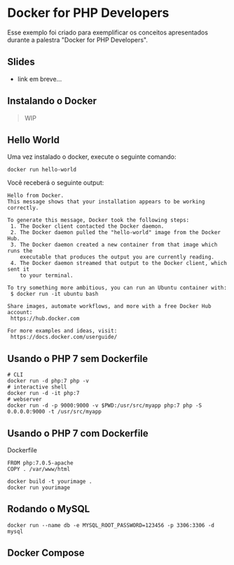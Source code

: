 # Docker for PHP Developers
Esse exemplo foi criado para exemplificar os conceitos apresentados durante a palestra "Docker for PHP Developers".

## Slides
* link em breve...

## Instalando o Docker
> WIP

## Hello World

Uma vez instalado o docker, execute o seguinte comando:
```
docker run hello-world
```

Você receberá o seguinte output:

```
Hello from Docker.
This message shows that your installation appears to be working correctly.

To generate this message, Docker took the following steps:
 1. The Docker client contacted the Docker daemon.
 2. The Docker daemon pulled the "hello-world" image from the Docker Hub.
 3. The Docker daemon created a new container from that image which runs the
    executable that produces the output you are currently reading.
 4. The Docker daemon streamed that output to the Docker client, which sent it
    to your terminal.

To try something more ambitious, you can run an Ubuntu container with:
 $ docker run -it ubuntu bash

Share images, automate workflows, and more with a free Docker Hub account:
 https://hub.docker.com

For more examples and ideas, visit:
 https://docs.docker.com/userguide/
```

## Usando o PHP 7 sem Dockerfile

```
# CLI
docker run -d php:7 php -v
# interactive shell
docker run -d -it php:7
# webserver
docker run -d -p 9000:9000 -v $PWD:/usr/src/myapp php:7 php -S 0.0.0.0:9000 -t /usr/src/myapp
```

## Usando o PHP 7 com Dockerfile

Dockerfile
```
FROM php:7.0.5-apache
COPY . /var/www/html
```

```
docker build -t yourimage .
docker run yourimage
```

## Rodando o MySQL

```
docker run --name db -e MYSQL_ROOT_PASSWORD=123456 -p 3306:3306 -d mysql
```

## Docker Compose



